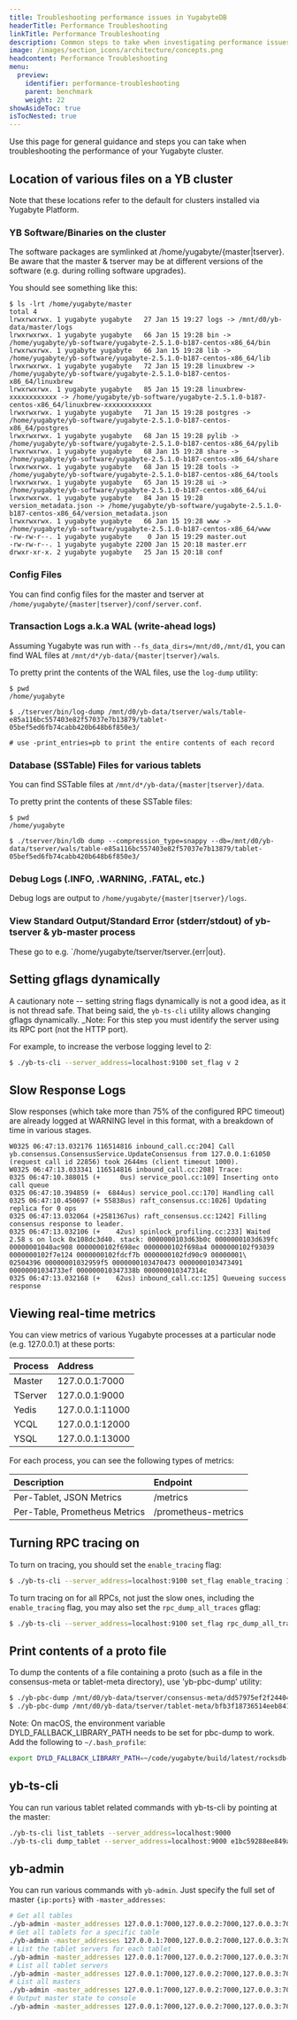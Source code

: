 ```yaml
---
title: Troubleshooting performance issues in YugabyteDB
headerTitle: Performance Troubleshooting
linkTitle: Performance Troubleshooting
description: Common steps to take when investigating performance issues in YugabyteDB
image: /images/section_icons/architecture/concepts.png
headcontent: Performance Troubleshooting
menu:
  preview:
    identifier: performance-troubleshooting
    parent: benchmark
    weight: 22
showAsideToc: true
isTocNested: true
---
```


Use this page for general guidance and steps you can take when troubleshooting the performance of your Yugabyte cluster.

## Location of various files on a YB cluster

Note that these locations refer to the default for clusters installed via Yugabyte Platform.

### YB Software/Binaries on the cluster

The software packages are symlinked at /home/yugabyte/{master|tserver}. Be aware that the master & tserver may be at different versions of the software (e.g. during rolling software upgrades).

You should see something like this:

```output
$ ls -lrt /home/yugabyte/master
total 4
lrwxrwxrwx. 1 yugabyte yugabyte   27 Jan 15 19:27 logs -> /mnt/d0/yb-data/master/logs
lrwxrwxrwx. 1 yugabyte yugabyte   66 Jan 15 19:28 bin -> /home/yugabyte/yb-software/yugabyte-2.5.1.0-b187-centos-x86_64/bin
lrwxrwxrwx. 1 yugabyte yugabyte   66 Jan 15 19:28 lib -> /home/yugabyte/yb-software/yugabyte-2.5.1.0-b187-centos-x86_64/lib
lrwxrwxrwx. 1 yugabyte yugabyte   72 Jan 15 19:28 linuxbrew -> /home/yugabyte/yb-software/yugabyte-2.5.1.0-b187-centos-x86_64/linuxbrew
lrwxrwxrwx. 1 yugabyte yugabyte   85 Jan 15 19:28 linuxbrew-xxxxxxxxxxxx -> /home/yugabyte/yb-software/yugabyte-2.5.1.0-b187-centos-x86_64/linuxbrew-xxxxxxxxxxxx
lrwxrwxrwx. 1 yugabyte yugabyte   71 Jan 15 19:28 postgres -> /home/yugabyte/yb-software/yugabyte-2.5.1.0-b187-centos-x86_64/postgres
lrwxrwxrwx. 1 yugabyte yugabyte   68 Jan 15 19:28 pylib -> /home/yugabyte/yb-software/yugabyte-2.5.1.0-b187-centos-x86_64/pylib
lrwxrwxrwx. 1 yugabyte yugabyte   68 Jan 15 19:28 share -> /home/yugabyte/yb-software/yugabyte-2.5.1.0-b187-centos-x86_64/share
lrwxrwxrwx. 1 yugabyte yugabyte   68 Jan 15 19:28 tools -> /home/yugabyte/yb-software/yugabyte-2.5.1.0-b187-centos-x86_64/tools
lrwxrwxrwx. 1 yugabyte yugabyte   65 Jan 15 19:28 ui -> /home/yugabyte/yb-software/yugabyte-2.5.1.0-b187-centos-x86_64/ui
lrwxrwxrwx. 1 yugabyte yugabyte   84 Jan 15 19:28 version_metadata.json -> /home/yugabyte/yb-software/yugabyte-2.5.1.0-b187-centos-x86_64/version_metadata.json
lrwxrwxrwx. 1 yugabyte yugabyte   66 Jan 15 19:28 www -> /home/yugabyte/yb-software/yugabyte-2.5.1.0-b187-centos-x86_64/www
-rw-rw-r--. 1 yugabyte yugabyte    0 Jan 15 19:29 master.out
-rw-rw-r--. 1 yugabyte yugabyte 2200 Jan 15 20:18 master.err
drwxr-xr-x. 2 yugabyte yugabyte   25 Jan 15 20:18 conf
```

### Config Files

You can find config files for the master and tserver at `/home/yugabyte/{master|tserver}/conf/server.conf`.

### Transaction Logs a.k.a WAL (write-ahead logs)

Assuming Yugabyte was run with `--fs_data_dirs=/mnt/d0,/mnt/d1`, you can find WAL files at `/mnt/d*/yb-data/{master|tserver}/wals`.

To pretty print the contents of the WAL files, use the `log-dump` utility:

```output
$ pwd
/home/yugabyte

$ ./tserver/bin/log-dump /mnt/d0/yb-data/tserver/wals/table-e85a116bc557403e82f57037e7b13879/tablet-05bef5ed6fb74cabb420b648b6f850e3/

# use -print_entries=pb to print the entire contents of each record
```

### Database (SSTable) Files for various tablets

You can find SSTable files at `/mnt/d*/yb-data/{master|tserver}/data`.

To pretty print the contents of these SSTable files:

```output
$ pwd
/home/yugabyte

$ ./tserver/bin/ldb dump --compression_type=snappy --db=/mnt/d0/yb-data/tserver/wals/table-e85a116bc557403e82f57037e7b13879/tablet-05bef5ed6fb74cabb420b648b6f850e3/
```

### Debug Logs (.INFO, .WARNING, .FATAL, etc.)

Debug logs are output to `/home/yugabyte/{master|tserver}/logs`.

### View Standard Output/Standard Error (stderr/stdout) of yb-tserver & yb-master process

These go to e.g. `/home/yugabyte/tserver/tserver.{err|out}.

## Setting gflags dynamically

A cautionary note -- setting string flags dynamically is not a good idea, as it is not thread safe. That being said, the `yb-ts-cli` utility allows changing gflags dynamically. _Note: For this step you must identify the server using its RPC port (not the HTTP port).

For example, to increase the verbose logging level to 2:

```sh
$ ./yb-ts-cli --server_address=localhost:9100 set_flag v 2
```

## Slow Response Logs

Slow responses (which take more than 75% of the configured RPC timeout) are already logged at WARNING level in this format, with a breakdown of time in various stages.

```log
W0325 06:47:13.032176 116514816 inbound_call.cc:204] Call yb.consensus.ConsensusService.UpdateConsensus from 127.0.0.1:61050 (request call id 22856) took 2644ms (client timeout 1000).
W0325 06:47:13.033341 116514816 inbound_call.cc:208] Trace:
0325 06:47:10.388015 (+     0us) service_pool.cc:109] Inserting onto call queue
0325 06:47:10.394859 (+  6844us) service_pool.cc:170] Handling call
0325 06:47:10.450697 (+ 55838us) raft_consensus.cc:1026] Updating replica for 0 ops
0325 06:47:13.032064 (+2581367us) raft_consensus.cc:1242] Filling consensus response to leader.
0325 06:47:13.032106 (+    42us) spinlock_profiling.cc:233] Waited 2.58 s on lock 0x108dc3d40. stack: 0000000103d63b0c 0000000103d639fc 00000001040ac908 0000000102f698ec 0000000102f698a4 0000000102f93039 0000000102f7e124 0000000102fdcf7b 0000000102fd90c9 00000001\
02504396 00000001032959f5 0000000103470473 0000000103473491 00000001034733ef 000000010347338b 000000010347314c
0325 06:47:13.032168 (+    62us) inbound_call.cc:125] Queueing success response
```

## Viewing real-time metrics

You can view metrics of various Yugabyte processes at a particular node (e.g. 127.0.0.1) at these ports:

| Process | Address |
| :------ | :------ |
| Master | 127.0.0.1:7000 |
| TServer | 127.0.0.1:9000 |
| Yedis | 127.0.0.1:11000 |
| YCQL | 127.0.0.1:12000 |
| YSQL | 127.0.0.1:13000 |

For each process, you can see the following types of metrics:

| Description | Endpoint |
| :---------- | :------- |
| Per-Tablet, JSON Metrics | /metrics |
| Per-Table, Prometheus Metrics | /prometheus-metrics |

## Turning RPC tracing on

To turn on tracing, you should set the `enable_tracing` flag:

```sh
$ ./yb-ts-cli --server_address=localhost:9100 set_flag enable_tracing 1
```

To turn tracing on for all RPCs, not just the slow ones, including the `enable_tracing` flag, you may also set the `rpc_dump_all_traces` gflag:

```sh
$ ./yb-ts-cli --server_address=localhost:9100 set_flag rpc_dump_all_traces 1
```

## Print contents of a proto file

To dump the contents of a file containing a proto (such as a file in the consensus-meta or tablet-meta directory), use 'yb-pbc-dump' utility:

```sh
$ ./yb-pbc-dump /mnt/d0/yb-data/tserver/consensus-meta/dd57975ef2f2440497b5d96fc32146d3
$ ./yb-pbc-dump /mnt/d0/yb-data/tserver/tablet-meta/bfb3f18736514eeb841b0307a066e66c
```

Note: On macOS, the environment variable DYLD_FALLBACK_LIBRARY_PATH needs to be set for pbc-dump to work. Add the following to `~/.bash_profile`:

```sh
export DYLD_FALLBACK_LIBRARY_PATH=~/code/yugabyte/build/latest/rocksdb-build
```

## yb-ts-cli

You can run various tablet related commands with yb-ts-cli by pointing at the master:

```sh
./yb-ts-cli list_tablets --server_address=localhost:9000
./yb-ts-cli dump_tablet --server_address=localhost:9000 e1bc59288ee849ab850ae0a40bd88649
```

## yb-admin

You can run various commands with `yb-admin`. Just specify the full set of master `{ip:ports}` with `-master_addresses`:

```sh
# Get all tables
./yb-admin -master_addresses 127.0.0.1:7000,127.0.0.2:7000,127.0.0.3:7000 list_tables
# Get all tablets for a specific table
./yb-admin -master_addresses 127.0.0.1:7000,127.0.0.2:7000,127.0.0.3:7000 list_tablets yb_load_test
# List the tablet servers for each tablet
./yb-admin -master_addresses 127.0.0.1:7000,127.0.0.2:7000,127.0.0.3:7000 list_tablet_servers $(./yb-admin -master_addresses 127.0.0.1:7000,127.0.0.2:7000,127.0.0.3:7000 list_tablets yb_load_test)
# List all tablet servers
./yb-admin -master_addresses 127.0.0.1:7000,127.0.0.2:7000,127.0.0.3:7000 list_all_tablet_servers
# List all masters
./yb-admin -master_addresses 127.0.0.1:7000,127.0.0.2:7000,127.0.0.3:7000 list_all_masters
# Output master state to console
./yb-admin -master_addresses 127.0.0.1:7000,127.0.0.2:7000,127.0.0.3:7000 dump_masters_state
```
